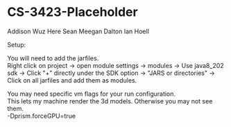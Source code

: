 # CS-3423-Placeholder

Addison Wuz Here
Sean Meegan
Dalton
Ian Hoell


Setup:
<p> You will need to add the jarfiles. <br />
Right click on project -> open module settings -> modules -> Use java8_202 sdk -> Click "+" directly under the SDK option -> "JARS or directories" -> Click on all jarfiles and add them as modules. <br />
</p>

You may need specific vm flags for your run configuration. <br />
This lets my machine render the 3d models. Otherwise you may not see them.<br />
-Dprism.forceGPU=true
